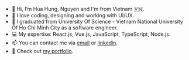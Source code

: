 - 👋 Hi, I’m Hua Hung, Nguyen and I'm from Vietnam 🇻🇳.
- 👀 I love coding, designing and working with UI/UX.
- 🌱 I graduated from University Of Science - Vietnam National University Of Ho Chi Minh City as a software engineer.
- 💻 My expertise: React.js, Vue.js, JavaScript, TypeScript, Node.js.
- 📫 You can contact me via [email](huahung.nguyen01@gmail.com) or [linkedin](https://www.linkedin.com/in/huahung-nguyen/).
- 🔗 Check out [my portfolio](https://nhhung.netlify.app/).

<!---
huahungnguyen121/huahungnguyen121 is a ✨ special ✨ repository because its `README.md` (this file) appears on your GitHub profile.
You can click the Preview link to take a look at your changes.
--->
